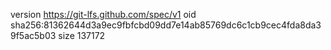 version https://git-lfs.github.com/spec/v1
oid sha256:81362644d3a9ec9fbfcbd09dd7e14ab85769dc6c1cb9cec4fda8da39f5ac5b03
size 137172

